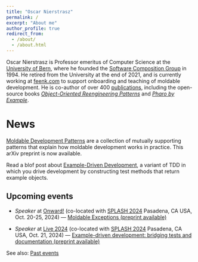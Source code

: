 ```yaml
---
title: "Oscar Nierstrasz"
permalink: /
excerpt: "About me"
author_profile: true
redirect_from: 
  - /about/
  - /about.html
---
```


Oscar Nierstrasz is Professor emeritus of Computer Science at the [University of Bern](http://www.unibe.ch/index_eng.html), where he founded the [Software Composition Group](https://scg.unibe.ch) in 1994.
He retired from the University at the end of 2021, and is currently working at [feenk.com](https://feenk.com/about/) to support onboarding and teaching of moldable development.
He is co-author of over 400 [publications](/publications), including the open-source books *[Object-Oriented Reengineering Patterns](/oorp/)* and *[Pharo by Example](http://books.pharo.org)*.

# News

[Moldable Development Patterns](/publication/2024-07-03-Nier24a-MoldableDevelopmentPatterns) are a collection of mutually supporting patterns that explain how moldable development works in practice. This arXiv preprint is now available.

Read a blof post about [Example-Driven Development](/posts/2024-04-25-EDD), a variant of TDD in which you drive development by constructing test methods that return example objects.

## Upcoming events

- *Speaker* at [Onward!](https://2024.splashcon.org/track/splash-2024-Onward-papers) (co-located with [SPLASH 2024](https://2024.splashcon.org) Pasadena, CA USA, Oct. 20-25, 2024) &mdash; [Moldable Exceptions (preprint available)](https://2024.splashcon.org/details/splash-2024-Onward-papers/1/Moldable-Exceptions)

- *Speaker* at [Live 2024](https://2024.splashcon.org/home/live-2024) (co-located with [SPLASH 2024](https://2024.splashcon.org) Pasadena, CA USA, Oct. 21, 2024) &mdash; [Example-driven development: bridging tests and documentation (preprint available)](https://2024.splashcon.org/details/live-2024-papers/13/Example-driven-development-bridging-tests-and-documentation)

See also: [Past events](/past)
